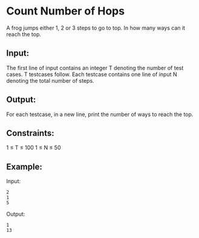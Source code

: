 # Count Number of Hops

A frog jumps either 1, 2 or 3 steps to go to top. In how many ways can it reach the top.

## Input:
The first line of input contains an integer T denoting the number of test cases. T testcases follow. Each testcase contains one line of input N denoting the total number of steps.

## Output:
For each testcase, in a new line, print the number of ways to reach the top.

## Constraints:
1 ≤ T ≤ 100
1 ≤ N ≤ 50

## Example:
Input:

    2
    1
    5
Output:

    1
    13